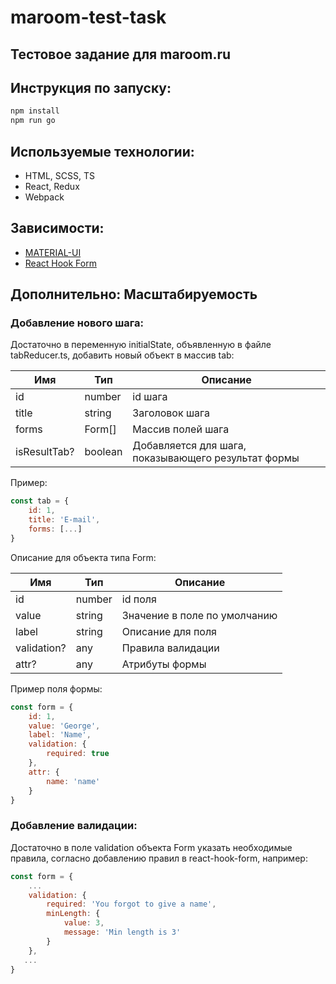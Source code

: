# maroom-test-task
## Тестовое задание для maroom.ru

## Инструкция по запуску:
```sh
npm install 
npm run go
```
## Используемые технологии:
- HTML, SCSS, TS
- React, Redux
- Webpack

## Зависимости:
 - [MATERIAL-UI](https://material-ui.com/)
 - [React Hook Form](https://react-hook-form.com/)

## Дополнительно: Масштабируемость
### Добавление нового шага:
Достаточно в переменную initialState, объявленную в файле tabReducer.ts, добавить новый объект в массив tab:

| Имя | Тип | Описание | 
| ------ | ------ | ------ |
| id | number | id шага
| title | string | Заголовок шага
| forms | Form[] | Массив полей шага
| isResultTab? | boolean | Добавляется для шага, показывающего результат формы

Пример: 

```JavaScript
const tab = {
    id: 1,
    title: 'E-mail',
    forms: [...]
}
```
Описание для объекта типа Form:

| Имя | Тип | Описание | 
| ------ | ------ | ------ |
| id | number | id поля
| value | string | Значение в поле по умолчанию
| label | string | Описание для поля
| validation? | any | Правила валидации
| attr? | any | Атрибуты формы

Пример поля формы:

```JavaScript
const form = {
    id: 1,
    value: 'George',
    label: 'Name',
    validation: {
        required: true
    },
    attr: {
        name: 'name'
    }
}
```

### Добавление валидации:

Достаточно в поле validation объекта Form указать необходимые правила, согласно добавлению правил в react-hook-form, например: 

```JavaScript
const form = {
    ...
    validation: {
        required: 'You forgot to give a name',
        minLength: {
            value: 3,
            message: 'Min length is 3'
        }
    },
   ...
}
```

